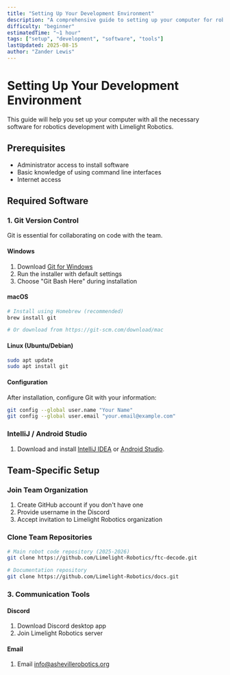 ```yaml
---
title: "Setting Up Your Development Environment"
description: "A comprehensive guide to setting up your computer for robotics development with Limelight Robotics."
difficulty: "beginner"
estimatedTime: "~1 hour"
tags: ["setup", "development", "software", "tools"]
lastUpdated: 2025-08-15
author: "Zander Lewis"
---
```


# Setting Up Your Development Environment
This guide will help you set up your computer with all the necessary software for robotics development with Limelight Robotics.

## Prerequisites
- Administrator access to install software
- Basic knowledge of using command line interfaces
- Internet access

## Required Software

### 1. Git Version Control
Git is essential for collaborating on code with the team.

#### Windows
1. Download [Git for Windows](https://git-scm.com/download/win)
2. Run the installer with default settings
3. Choose "Git Bash Here" during installation

#### macOS
```bash
# Install using Homebrew (recommended)
brew install git

# Or download from https://git-scm.com/download/mac
```

#### Linux (Ubuntu/Debian)
```bash
sudo apt update
sudo apt install git
```

#### Configuration
After installation, configure Git with your information:
```bash
git config --global user.name "Your Name"
git config --global user.email "your.email@example.com"
```

### IntelliJ / Android Studio
1. Download and install [IntelliJ IDEA](https://www.jetbrains.com/idea/download/) or [Android Studio](https://developer.android.com/studio).

## Team-Specific Setup

### Join Team Organization
1. Create GitHub account if you don't have one
2. Provide username in the Discord
3. Accept invitation to Limelight Robotics organization

### Clone Team Repositories
```bash
# Main robot code repository (2025-2026)
git clone https://github.com/Limelight-Robotics/ftc-decode.git

# Documentation repository
git clone https://github.com/Limelight-Robotics/docs.git
```

### 3. Communication Tools

#### Discord
1. Download Discord desktop app
2. Join Limelight Robotics server

#### Email
1. Email [info@ashevillerobotics.org](mailto:info@ashevillerobotics.org)
